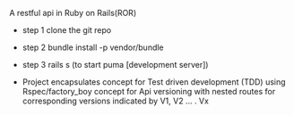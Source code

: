 A restful api in Ruby on Rails(ROR)
- step 1
	clone the git repo
- step 2
        bundle install -p vendor/bundle
- step 3
	rails s (to start puma [development server])

- Project encapsulates
concept for Test driven development (TDD) using Rspec/factory_boy
concept for Api versioning with nested routes for corresponding versions indicated by V1, V2 ... . Vx
